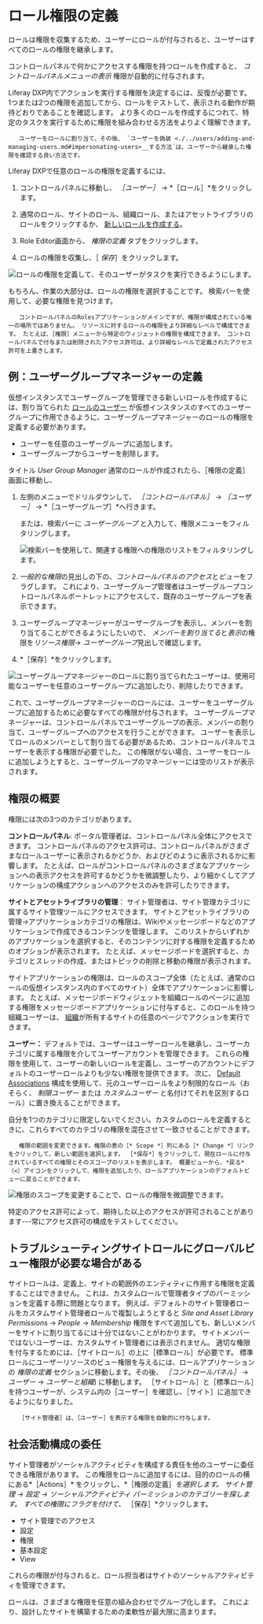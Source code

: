 # ロール権限の定義

ロールは権限を収集するため、ユーザーにロールが付与されると、ユーザーはすべてのロールの権限を継承します。

コントロールパネルで何かにアクセスする権限を持つロールを作成すると、 *コントロールパネルメニューの表示* 権限が自動的に付与されます。

Liferay DXP内でアクションを実行する権限を決定するには、反復が必要です。 1つまたは2つの権限を追加してから、ロールをテストして、表示される動作が期待どおりであることを確認します。 より多くのロールを作成するにつれて、特定のタスクを実行するために権限を組み合わせる方法をよりよく理解できます。

```tip::
   ユーザーをロールに割り当て、その後、 `ユーザーを偽装 <./../users/adding-and-managing-users.md#impersonating-users>__する方法`は、ユーザーから継承した権限を確認する良い方法です。
```

Liferay DXPで任意のロールの権限を定義するには、

1. コントロールパネルに移動し、 *［ユーザー］* &rarr; *［ロール］*をクリックします。

1. 通常のロール、サイトのロール、組織ロール、またはアセットライブラリのロールをクリックするか、 [新しいロールを作成する](./creating-and-managing-roles.md)。

1. Role Editor画面から、 _権限の定義_ タブをクリックします。

1. ロールの権限を収集し、［ _保存_］をクリックします。

![ロールの権限を定義して、そのユーザーがタスクを実行できるようにします。](./understanding-roles-and-permissions/images/04.png)

もちろん、作業の大部分は、ロールの権限を選択することです。 検索バーを使用して、必要な権限を見つけます。

```note::
   コントロールパネルのRolesアプリケーションがメインですが、権限が構成されている唯一の場所ではありません。 リソースに対するロールの権限をより詳細なレベルで構成できます。 たとえば、［権限］メニューから特定のウィジェットの権限を構成できます。 コントロールパネルで付与または削除されたアクセス許可は、より詳細なレベルで定義されたアクセス許可を上書きします。
```

## 例：ユーザーグループマネージャーの定義

仮想インスタンスでユーザーグループを管理できる新しいロールを作成するには、割り当てられた [ロールのユーザー](./assigning-users-to-roles.md) が仮想インスタンスのすべてのユーザーグループに作用できるように、ユーザーグループマネージャーのロールの権限を定義する必要があります。

- ユーザーを任意のユーザーグループに追加します。
- ユーザーグループからユーザーを削除します。

タイトル _User Group Manager_ 通常のロールが作成されたら、［権限の定義］画面に移動し、

1. 左側のメニューでドリルダウンして、 *［コントロールパネル］* &rarr; *［ユーザー］* &rarr; *［ユーザーグループ］*へ行きます。

   または、検索バーに _ユーザーグループ_ と入力して、権限メニューをフィルタリングします。

   ![検索バーを使用して、関連する権限への権限のリストをフィルタリングします。](./defining-role-permissions/images/01.png)

1. *一般的な権限*の見出しの下の、*コントロールパネルのアクセス*と*ビュー*をフラグします。 これにより、ユーザーグループ管理者はユーザーグループコントロールパネルポートレットにアクセスして、既存のユーザーグループを表示できます。

1. ユーザーグループマネージャーがユーザーグループを表示し、メンバーを割り当てることができるようにしたいので、 *メンバーを割り当てる*と*表示*の権限を*リソース権限*→ *ユーザーグループ*見出しで確認します。

1. *［保存］*をクリックします。

![ユーザーグループマネージャーのロールに割り当てられたユーザーは、使用可能なユーザーを任意のユーザーグループに追加したり、削除したりできます。](./defining-role-permissions/images/02.png)

これで、ユーザーグループマネージャーのロールには、ユーザーをユーザーグループに追加するために必要なすべての権限が付与されます。 ユーザーグループマネージャーは、コントロールパネルでユーザーグループの表示、メンバーの割り当て、ユーザーグループへのアクセスを行うことができます。 ユーザーを表示してロールのメンバーとして割り当てる必要があるため、コントロールパネルでユーザーを表示する権限が必要でした。 この権限がない場合、ユーザーをロールに追加しようとすると、ユーザーグループのマネージャーには空のリストが表示されます。

## 権限の概要

権限には次の3つのカテゴリがあります。

**コントロールパネル**: ポータル管理者は、コントロールパネル全体にアクセスできます。 コントロールパネルのアクセス許可は、コントロールパネルがさまざまなロールユーザーに表示されるかどうか、およびどのように表示されるかに影響します。 たとえば、ロールがコントロールパネルのさまざまなアプリケーションへの表示アクセスを許可するかどうかを微調整したり、より細かくしてアプリケーションの構成アクションへのアクセスのみを許可したりできます。

**サイトとアセットライブラリの管理**： サイト管理者は、サイト管理カテゴリに属するサイト管理ツールにアクセスできます。 サイトとアセットライブラリの管理→アプリケーションカテゴリの権限は、Wikiやメッセージボードなどのアプリケーションで作成できるコンテンツを管理します。 このリストからいずれかのアプリケーションを選択すると、そのコンテンツに対する権限を定義するためのオプションが表示されます。 たとえば、メッセージボードを選択すると、カテゴリとスレッドの作成、またはトピックの削除と移動の権限が表示されます。

サイトアプリケーションの権限は、ロールのスコープ全体（たとえば、通常のロールの仮想インスタンス内のすべてのサイト）全体でアプリケーションに影響します。 たとえば、メッセージボードウィジェットを組織ロールのページに追加する権限をメッセージボードアプリケーションに付与すると、このロールを持つ組織ユーザーは、 [組織](../organizations/understanding-organizations.md)が所有するサイトの任意のページでアクションを実行できます。

**ユーザー：** デフォルトでは、ユーザーはユーザーロールを継承し、ユーザーカテゴリに属する権限を介してユーザーアカウントを管理できます。 これらの権限を使用して、ユーザーの新しいロールを定義し、ユーザーのアカウントにデフォルトのユーザーロールよりも少ない権限を提供できます。 次に、 [Default Associations](./assigning-users-to-roles.md#default-user-associations) 構成を使用して、元のユーザーロールをより制限的なロール（おそらく、 _制限ユーザー_ または _カスタムユーザー_ と名付けてそれを区別するロール）に置き換えることができます。

自分を1つのカテゴリに限定しないでください。カスタムのロールを定義するときに、これらすべてのカテゴリの権限を混在させて一致させることができます。

```tip::
   権限の範囲を変更できます。権限の表の［* Scope *］列にある［* Change *］リンクをクリックして、新しい範囲を選択します。 ［*保存*］をクリックして、現在ロールに付与されているすべての権限とそのスコープのリストを表示します。 概要ビューから、*戻る*（<）アイコンをクリックして、権限を追加したり、ロールアプリケーションのデフォルトビューに戻ることができます。
```

![権限のスコープを変更することで、ロールの権限を微調整できます。](./defining-role-permissions/images/03.png)

特定のアクセス許可によって、期待した以上のアクセスが許可されることがあります---常にアクセス許可の構成をテストしてください。

## トラブルシューティングサイトロールにグローバルビュー権限が必要な場合がある

サイトロールは、定義上、サイトの範囲外のエンティティに作用する権限を定義することはできません。 これは、カスタムロールで管理者タイプのパーミッションを定義する際に問題となります。 例えば、デフォルトのサイト管理者ロールをカスタムサイト管理者ロールで複製しようとすると _Site and Asset Library Permissions_ &rarr; _People_ &rarr; _Membership_ 権限をすべて追加しても、新しいメンバーをサイトに割り当てるには十分ではないことがわかります。 サイトメンバーではないユーザーは、カスタムサイト管理者には表示されません。 適切な権限を付与するためには、［サイトロール］の上に［標準ロール］が必要です。 標準ロールにユーザーリソースのビュー権限を与えるには、ロールアプリケーションの _権限の定義_ セクションに移動します。その後、 _［コントロールパネル］_ &rarr; _ユーザー_ &rarr; _ユーザーと組織_) に移動します。 ［サイトロール］と［標準ロール］を持つユーザーが、システム内の［ユーザー］を確認し、［サイト］に追加できるようになりました。

```note::
   ［サイト管理者］は、［ユーザー］を表示する権限を自動的に付与します。
```

## 社会活動構成の委任

サイト管理者がソーシャルアクティビティを構成する責任を他のユーザーに委任できる権限があります。 この権限をロールに追加するには、目的のロールの横にある*［Actions］* をクリックし、*［権限の定義］*を選択します。 *サイト管理* &rarr; *設定* &rarr; *ソーシャルアクティビティ* パーミッションのカテゴリーを探します。 すべての権限にフラグを付けて、* ［保存］*クリックします。

- サイト管理でのアクセス
- 設定
- 権限
- 基本設定
- View

これらの権限が付与されると、ロール担当者はサイトのソーシャルアクティビティを管理できます。

ロールは、さまざまな権限を任意の組み合わせでグループ化します。 これにより、設計したサイトを構築するための柔軟性が最大限に高まります。
